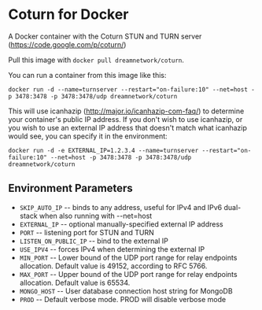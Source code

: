 Coturn for Docker
=================

A Docker container with the Coturn STUN and TURN server (https://code.google.com/p/coturn/)

Pull this image with `docker pull dreamnetwork/coturn`.

You can run a container from this image like this:

```
docker run -d --name=turnserver --restart="on-failure:10" --net=host -p 3478:3478 -p 3478:3478/udp dreamnetwork/coturn
```

This will use icanhazip (http://major.io/icanhazip-com-faq/) to determine your container's public IP address. If you don't wish to use icanhazip, or you wish to use an external IP address that doesn't match what icanhazip would see, you can specify it in the environment:

```
docker run -d -e EXTERNAL_IP=1.2.3.4 --name=turnserver --restart="on-failure:10" --net=host -p 3478:3478 -p 3478:3478/udp dreamnetwork/coturn
```

Environment Parameters
-----------------
* `SKIP_AUTO_IP` -- binds to any address, useful for IPv4 and IPv6 dual-stack when also running with --net=host
* `EXTERNAL_IP` -- optional manually-specified external IP address
* `PORT` -- listening port for STUN and TURN
* `LISTEN_ON_PUBLIC_IP` -- bind to the external IP
* `USE_IPV4` -- forces IPv4 when determining the external IP
* `MIN_PORT` -- Lower bound of the UDP port range for relay endpoints allocation. Default value is 49152, according to RFC 5766.
* `MAX_PORT` -- Upper bound of the UDP port range for relay endpoints allocation. Default value is 65534.
* `MONGO_HOST` -- User database connection host string for MongoDB
* `PROD` -- Default verbose mode. PROD will disable verbose mode 
